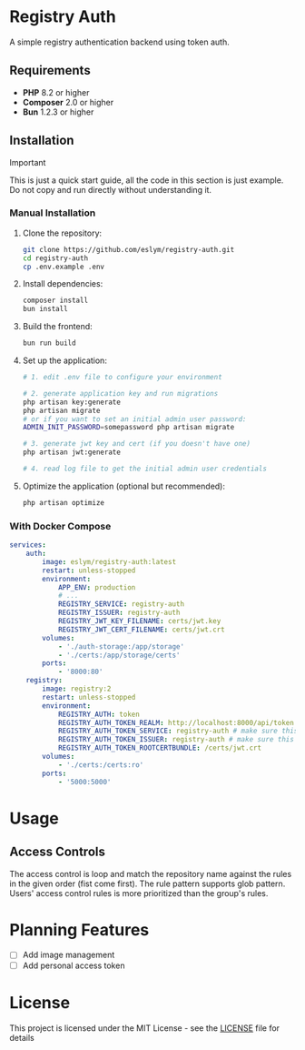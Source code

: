# Registry Auth

A simple registry authentication backend using token auth.

## Requirements

- **PHP** 8.2 or higher
- **Composer** 2.0 or higher
- **Bun** 1.2.3 or higher

## Installation

> [!IMPORTANT]
> This is just a quick start guide, all the code in this section is just example. Do not copy and run directly without
> understanding it.

### Manual Installation
1. Clone the repository:
   ```bash
   git clone https://github.com/eslym/registry-auth.git
   cd registry-auth
   cp .env.example .env
   ```
2. Install dependencies:
   ```bash
   composer install
   bun install
   ```
3. Build the frontend:
   ```bash
   bun run build
   ```
4. Set up the application:
   ```bash
   # 1. edit .env file to configure your environment
   
   # 2. generate application key and run migrations
   php artisan key:generate
   php artisan migrate
   # or if you want to set an initial admin user password:
   ADMIN_INIT_PASSWORD=somepassword php artisan migrate
   
   # 3. generate jwt key and cert (if you doesn't have one)
   php artisan jwt:generate
   
   # 4. read log file to get the initial admin user credentials
   ```
5. Optimize the application (optional but recommended):
   ```bash
   php artisan optimize
   ```

### With Docker Compose

```yaml
services:
    auth:
        image: eslym/registry-auth:latest
        restart: unless-stopped
        environment:
            APP_ENV: production
            # ...
            REGISTRY_SERVICE: registry-auth
            REGISTRY_ISSUER: registry-auth
            REGISTRY_JWT_KEY_FILENAME: certs/jwt.key
            REGISTRY_JWT_CERT_FILENAME: certs/jwt.crt
        volumes:
            - './auth-storage:/app/storage'
            - './certs:/app/storage/certs'
        ports:
            - '8000:80'
    registry:
        image: registry:2
        restart: unless-stopped
        environment:
            REGISTRY_AUTH: token
            REGISTRY_AUTH_TOKEN_REALM: http://localhost:8000/api/token
            REGISTRY_AUTH_TOKEN_SERVICE: registry-auth # make sure this matches the REGISTRY_SERVICE in auth service
            REGISTRY_AUTH_TOKEN_ISSUER: registry-auth # make sure this matches the REGISTRY_ISSUER in auth service
            REGISTRY_AUTH_TOKEN_ROOTCERTBUNDLE: /certs/jwt.crt
        volumes:
            - './certs:/certs:ro'
        ports:
            - '5000:5000'
```

# Usage

## Access Controls

The access control is loop and match the repository name against the rules in the given order (fist come first).
The rule pattern supports glob pattern. Users' access control rules is more prioritized than the group's rules.

# Planning Features

- [ ] Add image management
- [ ] Add personal access token

# License

This project is licensed under the MIT License - see the [LICENSE](LICENSE) file for details

